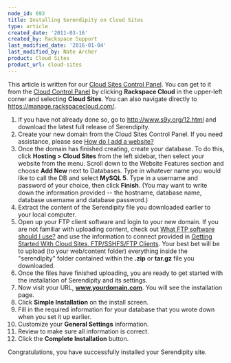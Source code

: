 ```yaml
---
node_id: 693
title: Installing Serendipity on Cloud Sites
type: article
created_date: '2011-03-16'
created_by: Rackspace Support
last_modified_date: '2016-01-04'
last_modified_by: Nate Archer
product: Cloud Sites
product_url: cloud-sites
---
```


This article is written for our [Cloud Sites Control Panel](https://manage.rackspacecloud.com/). You can get to it from the [Cloud Control Panel](https://mycloud.rackspace.com) by clicking **Rackspace Cloud** in the upper-left corner and selecting **Cloud Sites**. You can also navigate directly to <https://manage.rackspacecloud.com/>.

1.  If you have not already done so, go to <http://www.s9y.org/12.html>
    and download the latest full release of Serendipity.
2.  Create your new domain from the Cloud Sites Control Panel. If you
    need assistance, please see [How do I add a website?](/how-to/getting-started-with-cloud-sites-how-to-add-a-new-website)
3.  Once the domain has finished creating, create your database. To do
    this, click **Hosting > Cloud Sites** from the left sidebar, then
    select your website from the menu. Scroll down to the Website
    Features section and choose **Add New** next to Databases. Type in
    whatever name you would like to call the DB and select **MySQL 5**. Type
    in a username and password of your choice, then click **Finish**. (You
    may want to write down the information provided -- the hostname,
    database name, database username and database password.)
4.  Extract the content of the Serendipity file you downloaded earlier
    to your local computer.
5.  Open up your FTP client software and login to your new domain. If
    you are not familiar with uploading content, check out [What FTP software should I use?](/how-to/getting-started-with-cloud-sites-ftpsshfsftp-clients)
    and use the information to connect provided in [Getting Started With Cloud Sites, FTP/SSHFS/FTP Clients](/how-to/getting-started-with-cloud-sites-ftpsshfsftp-clients).
    Your best bet will be to upload (to your web/content folder)
    everything inside the "serendipity" folder contained within the **.zip**
    or **tar.gz** file you downloaded.
6.  Once the files have finished uploading, you are ready to get started
    with the installation of Serendipity and its settings.
7.  Now visit your URL, **www.yourdomain.com**. You will see the
    installation page.
8.  Click **Simple Installation** on the install screen.
9.  Fill in the required information for your database that you wrote
    down when you set it up earlier.
10. Customize your **General Settings** information.
11. Review to make sure all information is correct.
12. Click the **Complete Installation** button.


Congratulations, you have successfully installed your Serendipity site.
